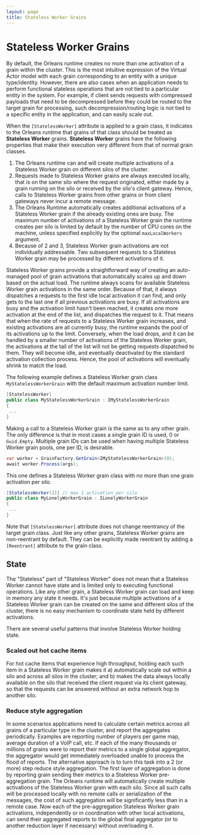 ```yaml
---
layout: page
title: Stateless Worker Grains
---
```


# Stateless Worker Grains

By default, the Orleans runtime creates no more than one activation of a grain within the cluster.
This is the most intuitive expression of the Virtual Actor model with each grain corresponding to an entity with a unique type/identity.
However, there are also cases when an application needs to perform functional stateless operations that are not tied to a particular entity in the system.
For example, if client sends requests with compressed payloads that need to be decompressed before they could be routed to the target grain for processing, such decompression/routing logic is not tied to a specific entity in the application, and can easily scale out.

When the `[StatelessWorker]` attribute is applied to a grain class, it indicates to the Orleans runtime that grains of that class should be treated as **Stateless Worker** grains.
**Stateless Worker** grains have the following properties that make their execution very different from that of normal grain classes.

1. The Orleans runtime can and will create multiple activations of a Stateless Worker grain on different silos of the cluster.
2. Requests made to Stateless Worker grains are always executed locally, that is on the same silo where the request originated, either made by a grain running on the silo or received by the silo's client gateway.
Hence, calls to Stateless Worker grains from other grains or from client gateways never incur a remote message.
3. The Orleans Runtime automatically creates additional activations of a Stateless Worker grain if the already existing ones are busy.
The maximum number of activations of a Stateless Worker grain the runtime creates per silo is limited by default by the number of CPU cores on the machine, unless specified explicitly by the optional `maxLocalWorkers` argument.
4. Because of 2 and 3, Stateless Worker grain activations are not individually addressable. Two subsequent requests to a Stateless Worker grain may be processed by different activations of it.

Stateless Worker grains provide a straightforward way of creating an auto-managed pool of grain activations that automatically scales up and down based on the actual load.
The runtime always scans for available Stateless Worker grain activations in the same order.
Because of that, it always dispatches a requests to the first idle local activation it can find, and only gets to the last one if all previous activations are busy.
If all activations are busy and the activation limit hasn't been reached, it creates one more activation at the end of the list, and dispatches the request to it.
That means that when the rate of requests to a Stateless Worker grain increases, and existing activations are all currently busy, the runtime expands the pool of its activations up to the limit.
Conversely, when the load drops, and it can be handled by a smaller number of activations of the Stateless Worker grain, the activations at the tail of the list will not be getting requests dispatched to them.
They will become idle, and eventually deactivated by the standard activation collection process.
Hence, the pool of activations will eventually shrink to match the load.

The following example defines a Stateless Worker grain class `MyStatelessWorkerGrain` with the default maximum activation number limit. 
``` csharp
[StatelessWorker]
public class MyStatelessWorkerGrain : IMyStatelessWorkerGrain
{
 ...
}
```

Making a call to a Stateless Worker grain is the same as to any other grain.
The only difference is that in most cases a single grain ID is used, 0 or `Guid.Empty`.
Multiple grain IDs can be used when having multiple Stateless Worker grain pools, one per ID, is desirable.

``` csharp
var worker = GrainFactory.GetGrain<IMyStatelessWorkerGrain>(0);
await worker.Process(args);
```


This one defines a Stateless Worker grain class with no more than one grain activation per silo. 
``` csharp
[StatelessWorker(1)] // max 1 activation per silo
public class MyLonelyWorkerGrain : ILonelyWorkerGrain
{
 ...
}
```

Note that `[StatelessWorker]` attribute does not change reentrancy of the target grain class.
Just like any other grains, Stateless Worker grains are non-reentrant by default.
They can be explicitly made reentrant by adding a `[Reentrant]` attribute to the grain class.

## State

The "Stateless" part of "Stateless Worker" does not mean that a Stateless Worker cannot have state and is limited only to executing functional operations.
Like any other grain, a Stateless Worker grain can load and keep in memory any state it needs.
It's just because multiple activations of a Stateless Worker grain can be created on the same and different silos of the cluster, there is no easy mechanism to coordinate state held by different activations.

There are several useful patterns that involve Stateless Worker holding state.

### Scaled out hot cache items

For hot cache items that experience high throughput, holding each such item in a Stateless Worker grain makes it 
a) automatically scale out within a silo and across all silos in the cluster; 
and b) makes the data always locally available on the silo that received the client request via its client gateway, so that the requests can be answered without an extra network hop to another silo.


### Reduce style aggregation

In some scenarios applications need to calculate certain metrics across all grains of a particular type in the cluster, and report the aggregates periodically.
Examples are reporting number of players per game map, average duration of a VoIP call, etc.
If each of the many thousands or millions of grains were to report their metrics to a single global aggregator, the aggregator would get immediately overloaded unable to process the flood of reports.
The alternative approach is to turn this task into a 2 (or more) step reduce style aggregation.
The first layer of aggregation is done by reporting grain sending their metrics to a Stateless Worker pre-aggregation grain.
The Orleans runtime will automatically create multiple activations of the Stateless Worker grain with each silo.
Since all such calls will be processed locally with no remote calls or serialization of the messages, the cost of such aggregation will be significantly less than in a remote case.
Now each of the pre-aggregation Stateless Worker grain activations, independently or in coordination with other local activations,
can send their aggregated reports to the global final aggregator (or to another reduction layer if necessary) without overloading it.

